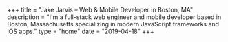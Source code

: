+++
title = "Jake Jarvis – Web & Mobile Developer in Boston, MA"
description = "I'm a full-stack web engineer and mobile developer based in Boston, Massachusetts specializing in modern JavaScript frameworks and iOS apps."
type = "home"
date = "2019-04-18"
+++
